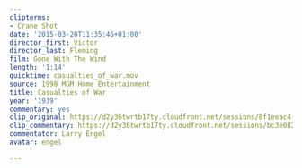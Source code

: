 ```yaml
---
clipterms:
- Crane Shot
date: '2015-03-20T11:35:46+01:00'
director_first: Victor
director_last: Fleming
film: Gone With The Wind
length: '1:14'
quicktime: casualties_of_war.mov
source: 1998 MGM Home Entertainment
title: Casualties of War
year: '1939'
commentary: yes
clip_original: https://d2y36twrtb17ty.cloudfront.net/sessions/8f1eeac4-661f-411f-9778-a9b30173bdf0/e76eb906-50c6-4edf-b864-a9b30173bdfe-8c14f515-f8ce-4842-af1e-a9b30174926c.mp4
clip_commentary: https://d2y36twrtb17ty.cloudfront.net/sessions/bc3e082e-a8ea-4a3d-acc7-a9b30173be21/48d863f1-346c-43bf-a5fa-a9b30173be2f-baf1595d-707c-4349-8107-a9b301749830.mp4
commentator: Larry Engel
avatar: engel

---
```

